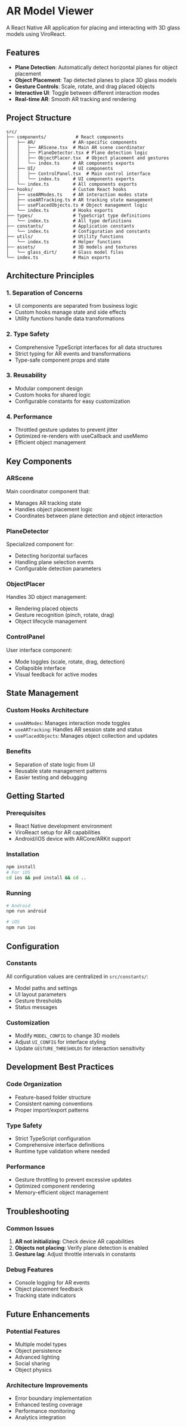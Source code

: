 # AR Model Viewer

A React Native AR application for placing and interacting with 3D glass models using ViroReact.

## Features

- **Plane Detection**: Automatically detect horizontal planes for object placement
- **Object Placement**: Tap detected planes to place 3D glass models
- **Gesture Controls**: Scale, rotate, and drag placed objects
- **Interactive UI**: Toggle between different interaction modes
- **Real-time AR**: Smooth AR tracking and rendering

## Project Structure

```
src/
├── components/           # React components
│   ├── AR/              # AR-specific components
│   │   ├── ARScene.tsx  # Main AR scene coordinator
│   │   ├── PlaneDetector.tsx # Plane detection logic
│   │   ├── ObjectPlacer.tsx  # Object placement and gestures
│   │   └── index.ts     # AR components exports
│   ├── UI/              # UI components
│   │   ├── ControlPanel.tsx  # Main control interface
│   │   └── index.ts     # UI components exports
│   └── index.ts         # All components exports
├── hooks/               # Custom React hooks
│   ├── useARModes.ts    # AR interaction modes state
│   ├── useARTracking.ts # AR tracking state management
│   ├── usePlacedObjects.ts # Object management logic
│   └── index.ts         # Hooks exports
├── types/               # TypeScript type definitions
│   └── index.ts         # All type definitions
├── constants/           # Application constants
│   └── index.ts         # Configuration and constants
├── utils/               # Utility functions
│   └── index.ts         # Helper functions
├── assets/              # 3D models and textures
│   └── glass_dirt/      # Glass model files
└── index.ts             # Main exports
```

## Architecture Principles

### 1. **Separation of Concerns**
- UI components are separated from business logic
- Custom hooks manage state and side effects
- Utility functions handle data transformations

### 2. **Type Safety**
- Comprehensive TypeScript interfaces for all data structures
- Strict typing for AR events and transformations
- Type-safe component props and state

### 3. **Reusability**
- Modular component design
- Custom hooks for shared logic
- Configurable constants for easy customization

### 4. **Performance**
- Throttled gesture updates to prevent jitter
- Optimized re-renders with useCallback and useMemo
- Efficient object management

## Key Components

### ARScene
Main coordinator component that:
- Manages AR tracking state
- Handles object placement logic
- Coordinates between plane detection and object interaction

### PlaneDetector
Specialized component for:
- Detecting horizontal surfaces
- Handling plane selection events
- Configurable detection parameters

### ObjectPlacer
Handles 3D object management:
- Rendering placed objects
- Gesture recognition (pinch, rotate, drag)
- Object lifecycle management

### ControlPanel
User interface component:
- Mode toggles (scale, rotate, drag, detection)
- Collapsible interface
- Visual feedback for active modes

## State Management

### Custom Hooks Architecture
- `useARModes`: Manages interaction mode toggles
- `useARTracking`: Handles AR session state and status
- `usePlacedObjects`: Manages object collection and updates

### Benefits
- Separation of state logic from UI
- Reusable state management patterns
- Easier testing and debugging

## Getting Started

### Prerequisites
- React Native development environment
- ViroReact setup for AR capabilities
- Android/iOS device with ARCore/ARKit support

### Installation
```bash
npm install
# For iOS
cd ios && pod install && cd ..
```

### Running
```bash
# Android
npm run android

# iOS
npm run ios
```

## Configuration

### Constants
All configuration values are centralized in `src/constants/`:
- Model paths and settings
- UI layout parameters
- Gesture thresholds
- Status messages

### Customization
- Modify `MODEL_CONFIG` to change 3D models
- Adjust `UI_CONFIG` for interface styling
- Update `GESTURE_THRESHOLDS` for interaction sensitivity

## Development Best Practices

### Code Organization
- Feature-based folder structure
- Consistent naming conventions
- Proper import/export patterns

### Type Safety
- Strict TypeScript configuration
- Comprehensive interface definitions
- Runtime type validation where needed

### Performance
- Gesture throttling to prevent excessive updates
- Optimized component rendering
- Memory-efficient object management

## Troubleshooting

### Common Issues
1. **AR not initializing**: Check device AR capabilities
2. **Objects not placing**: Verify plane detection is enabled
3. **Gesture lag**: Adjust throttle intervals in constants

### Debug Features
- Console logging for AR events
- Object placement feedback
- Tracking state indicators

## Future Enhancements

### Potential Features
- Multiple model types
- Object persistence
- Advanced lighting
- Social sharing
- Object physics

### Architecture Improvements
- Error boundary implementation
- Enhanced testing coverage
- Performance monitoring
- Analytics integration
